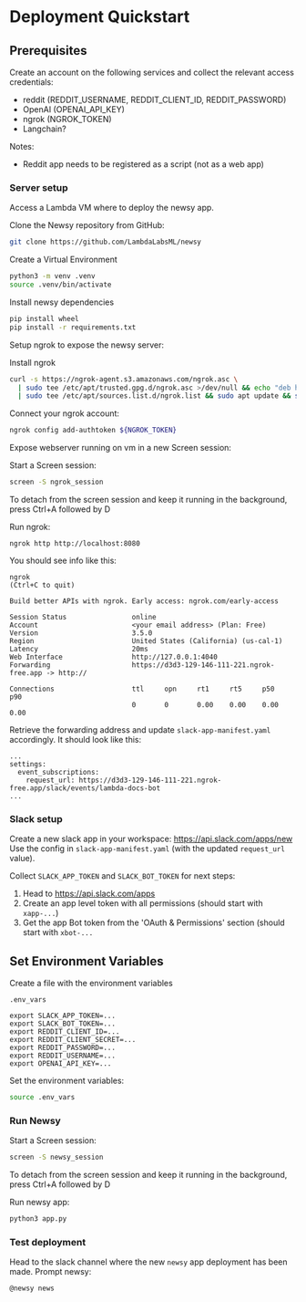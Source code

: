 # Deployment Quickstart

## Prerequisites

Create an account on the following services and collect the relevant access credentials:

- reddit (REDDIT_USERNAME, REDDIT_CLIENT_ID, REDDIT_PASSWORD)
- OpenAI (OPENAI_API_KEY)
- ngrok (NGROK_TOKEN)
- Langchain?

Notes:
* Reddit app needs to be registered as a script (not as a web app)

### Server setup

Access a Lambda VM where to deploy the newsy app.  

Clone the Newsy repository from GitHub:
```bash
git clone https://github.com/LambdaLabsML/newsy
```

Create a Virtual Environment
```bash
python3 -m venv .venv
source .venv/bin/activate
```

Install newsy dependencies
```bash
pip install wheel
pip install -r requirements.txt 
```

Setup ngrok to expose the newsy server:

Install ngrok
```bash
curl -s https://ngrok-agent.s3.amazonaws.com/ngrok.asc \
  | sudo tee /etc/apt/trusted.gpg.d/ngrok.asc >/dev/null && echo "deb https://ngrok-agent.s3.amazonaws.com buster main" \
  | sudo tee /etc/apt/sources.list.d/ngrok.list && sudo apt update && sudo apt install ngrok
```

Connect your ngrok account:
```bash
ngrok config add-authtoken ${NGROK_TOKEN}
```

Expose webserver running on vm in a new Screen session:

Start a Screen session:
```bash
screen -S ngrok_session
```
To detach from the screen session and keep it running in the background, press Ctrl+A followed by D

Run ngrok:
```
ngrok http http://localhost:8080
```

You should see info like this:
```
ngrok                                                               (Ctrl+C to quit)
                                                                                    
Build better APIs with ngrok. Early access: ngrok.com/early-access                  
                                                                                    
Session Status                online                                                
Account                       <your email address> (Plan: Free)                        
Version                       3.5.0                                                 
Region                        United States (California) (us-cal-1)                 
Latency                       20ms                                                  
Web Interface                 http://127.0.0.1:4040                                 
Forwarding                    https://d3d3-129-146-111-221.ngrok-free.app -> http://
                                                                                    
Connections                   ttl     opn     rt1     rt5     p50     p90           
                              0       0       0.00    0.00    0.00    0.00
```

Retrieve the forwarding address and update `slack-app-manifest.yaml` accordingly. It should look like this:
```
...
settings:
  event_subscriptions:
    request_url: https://d3d3-129-146-111-221.ngrok-free.app/slack/events/lambda-docs-bot
...
```
### Slack setup

Create a new slack app in your workspace: https://api.slack.com/apps/new
Use the config in `slack-app-manifest.yaml` (with the updated `request_url` value).

Collect `SLACK_APP_TOKEN` and `SLACK_BOT_TOKEN` for next steps:
1. Head to https://api.slack.com/apps
2. Create an app level token with all permissions (should start with `xapp-...`)
3. Get the app Bot token from the 'OAuth & Permissions' section (should start with `xbot-...`


## Set Environment Variables

Create a file with the environment variables

`.env_vars`
```
export SLACK_APP_TOKEN=...
export SLACK_BOT_TOKEN=...
export REDDIT_CLIENT_ID=...
export REDDIT_CLIENT_SECRET=...
export REDDIT_PASSWORD=...
export REDDIT_USERNAME=...
export OPENAI_API_KEY=...
```

Set the environment variables:
```bash
source .env_vars
```


### Run Newsy

Start a Screen session:
```bash
screen -S newsy_session
```
To detach from the screen session and keep it running in the background, press Ctrl+A followed by D


Run newsy app:
```bash
python3 app.py
```

### Test deployment

Head to the slack channel where the new `newsy` app deployment has been made.
Prompt newsy:

```
@newsy news
```

